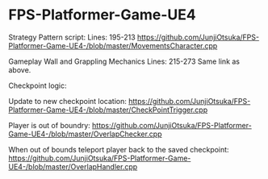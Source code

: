 # FPS-Platformer-Game-UE4

Strategy Pattern script:
Lines: 195-213
https://github.com/JunjiOtsuka/FPS-Platformer-Game-UE4-/blob/master/MovementsCharacter.cpp

Gameplay Wall and Grappling Mechanics
Lines: 215-273
Same link as above.

Checkpoint logic:

Update to new checkpoint location:
https://github.com/JunjiOtsuka/FPS-Platformer-Game-UE4-/blob/master/CheckPointTrigger.cpp

Player is out of boundry:
https://github.com/JunjiOtsuka/FPS-Platformer-Game-UE4-/blob/master/OverlapChecker.cpp

When out of bounds teleport player back to the saved checkpoint:
https://github.com/JunjiOtsuka/FPS-Platformer-Game-UE4-/blob/master/OverlapHandler.cpp
